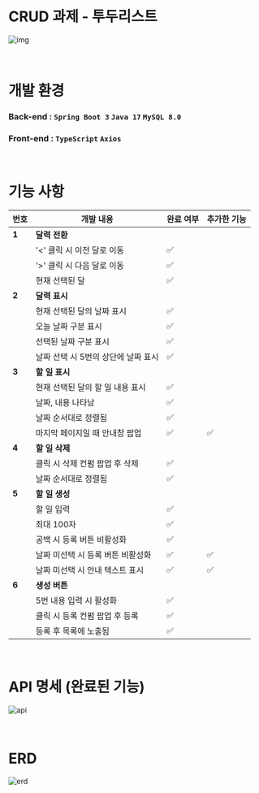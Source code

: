 # CRUD 과제 - 투두리스트
![img](https://github.com/user-attachments/assets/1d5feb15-c805-439a-8021-332a6c611feb)

<br>

# 개발 환경
### Back-end : `Spring Boot 3` `Java 17` `MySQL 8.0`
### Front-end : `TypeScript` `Axios`

<br>

# 기능 사항
| 번호 | 개발 내용 | 완료 여부 | 추가한 기능
|------|------|------|------|
| **1** | **달력 전환** | | |
|  | '<' 클릭 시 이전 달로 이동 | ✅ | |
|  | '>' 클릭 시 다음 달로 이동 | ✅ | |
|  | 현재 선택된 달 | ✅ | |
| **2** | **달력 표시** | | |
|  | 현재 선택된 달의 날짜 표시 | ✅ | |
|  | 오늘 날짜 구분 표시 | ✅ | |
|  | 선택된 날짜 구분 표시 | ✅ | |
|  | 날짜 선택 시 5번의 상단에 날짜 표시 | ✅ | |
| **3** | **할 일 표시** | | |
|  | 현재 선택된 달의 할 일 내용 표시 | ✅ | |
|  | 날짜, 내용 나타남 | ✅ | |
|  | 날짜 순서대로 정렬됨 | ✅ | |
|  | 마지막 페이지일 때 안내창 팝업 | ✅ | ✅ |
| **4** | **할 일 삭제** | | |
|  | 클릭 시 삭제 컨펌 팝업 후 삭제 | ✅ | |
|  | 날짜 순서대로 정렬됨 | ✅ | |
| **5** | **할 일 생성** | | |
|  | 할 일 입력 | ✅ | |
|  | 최대 100자 | ✅ | |
|  | 공백 시 등록 버튼 비활성화 | ✅ | |
|  | 날짜 미선택 시 등록 버튼 비활성화 | ✅ | ✅ | |
|  | 날짜 미선택 시 안내 텍스트 표시 | ✅ | ✅ | |
| **6** | **생성 버튼** | | |
|  | 5번 내용 입력 시 활성화 | ✅ | |
|  | 클릭 시 등록 컨펌 팝업 후 등록 | ✅ | |
|  | 등록 후 목록에 노출됨 | ✅ | |


<br>

# API 명세 (완료된 기능)
![api](https://github.com/user-attachments/assets/fbf041dc-c37b-43dc-bee3-476731eba4fa)

<br>

# ERD
![erd](https://github.com/user-attachments/assets/f46efa4d-163f-4464-84c4-26b03e18321c)

